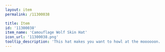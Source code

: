 ```yaml
---
layout: item
permalink: /11300038

title: Item
id: '11300038'
item_name: 'Camouflage Wolf Skin Hat'
icon_url: '11300038.png'
tooltip_description: 'This hat makes you want to howl at the moooooon.'
---
```

